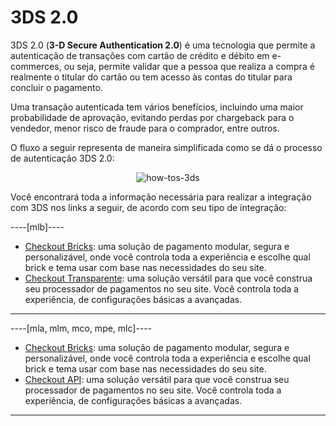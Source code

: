 # 3DS 2.0

3DS 2.0 (**3-D Secure Authentication 2.0**) é uma tecnologia que permite a autenticação de transações com cartão de crédito e débito em e-commerces, ou seja, permite validar que a pessoa que realiza a compra é realmente o titular do cartão ou tem acesso às contas do titular para concluir o pagamento.

Uma transação autenticada tem vários benefícios, incluindo uma maior probabilidade de aprovação, evitando perdas por chargeback para o vendedor, menor risco de fraude para o comprador, entre outros.

O fluxo a seguir representa de maneira simplificada como se dá o processo de autenticação 3DS 2.0:

<center>

![how-tos-3ds](how-tos/improve-approval-3ds-pt.png)

</center>

Você encontrará toda a informação necessária para realizar a integração com 3DS nos links a seguir, de acordo com seu tipo de integração:

----[mlb]----
- [Checkout Bricks](/developers/pt/docs/checkout-bricks/how-tos/integrate-3ds): uma solução de pagamento modular, segura e personalizável, onde você controla toda a experiência e escolhe qual brick e tema usar com base nas necessidades do seu site.
- [Checkout Transparente](/developers/pt/docs/checkout-api/how-tos/integrate-3ds): uma solução versátil para que você construa seu processador de pagamentos no seu site. Você controla toda a experiência, de configurações básicas a avançadas.

------------
----[mla, mlm, mco, mpe, mlc]---- 
- [Checkout Bricks](/developers/pt/docs/checkout-bricks/how-tos/integrate-3ds): uma solução de pagamento modular, segura e personalizável, onde você controla toda a experiência e escolhe qual brick e tema usar com base nas necessidades do seu site.
- [Checkout API](/developers/pt/docs/checkout-api/how-tos/integrate-3ds): uma solução versátil para que você construa seu processador de pagamentos no seu site. Você controla toda a experiência, de configurações básicas a avançadas.

------------